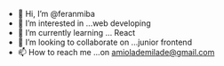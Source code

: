 - 👋 Hi, I’m @feranmiba
- 👀 I’m interested in ...web developing
- 🌱 I’m currently learning ... React
- 💞️ I’m looking to collaborate on ...junior frontend
- 📫 How to reach me ...on amiolademilade@gmail.com

<!---
feranmiba/feranmiba is a ✨ special ✨ repository because its `README.md` (this file) appears on your GitHub profile.
You can click the Preview link to take a look at your changes.
--->
